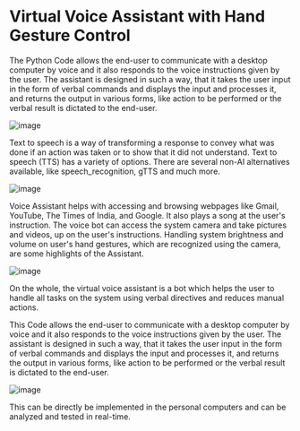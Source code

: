 # Virtual Voice Assistant with Hand Gesture Control

The Python Code allows the end-user to communicate with a desktop computer by voice and it also responds to the voice instructions given by the user. The assistant is designed in such a way, that it takes the user input in the form of verbal commands and displays the input and processes it, and returns the output in various forms, like action to be performed or the verbal result is dictated to the end-user.

![image](https://github.com/phoenix-mp3/virtual-voice-assistant-naruto/assets/128579996/ba880cbd-018d-43c2-8f9d-1a24470cff6a)


Text to speech is a way of transforming a response to convey what was done if an action was taken or to show that it did not understand. Text to speech (TTS) has a variety of options. There are several non-AI alternatives available, like speech_recognition, gTTS and much more.

![image](https://github.com/phoenix-mp3/virtual-voice-assistant-naruto/assets/128579996/dbd452d8-2ae7-47b1-8e72-570cdf145256)


Voice Assistant helps with accessing and browsing webpages like Gmail, YouTube, The Times of India, and Google. It also plays a song at the user's instruction. The voice bot can access the system camera and take pictures and videos, up on the user's instructions. Handling system brightness and volume on user's hand gestures, which are recognized using the camera, are some highlights of the Assistant. 

![image](https://github.com/phoenix-mp3/virtual-voice-assistant-naruto/assets/128579996/80199653-7b67-4b4d-b60c-64d640151984)


On the whole, the virtual voice assistant is a bot which helps the user to handle all tasks on the system using verbal directives and reduces manual actions.

This Code allows the end-user to communicate with a desktop computer by voice and it also responds to the voice instructions given by the user. The assistant is designed in such a way, that it takes the user input in the form of verbal commands and displays the input and processes it, and returns the output in various forms, like action to be performed or the verbal result is dictated to the end-user.

![image](https://github.com/phoenix-mp3/virtual-voice-assistant-naruto/assets/128579996/e4f334b0-6182-4818-b5ca-47fb98288ca8)

This can be directly be implemented in the personal computers and can be analyzed and tested in real-time.
